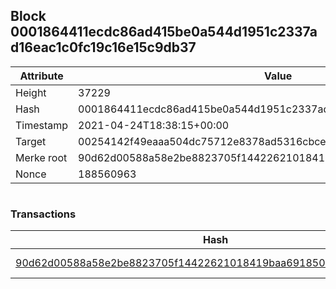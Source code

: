 ## Block 0001864411ecdc86ad415be0a544d1951c2337ad16eac1c0fc19c16e15c9db37

Attribute | Value
--- | ---
Height | 37229
Hash | 0001864411ecdc86ad415be0a544d1951c2337ad16eac1c0fc19c16e15c9db37
Timestamp | 2021-04-24T18:38:15+00:00
Target | 00254142f49eaaa504dc75712e8378ad5316cbcead634704b3734b6271167cc4
Merke root | 90d62d00588a58e2be8823705f14422621018419baa6918500fd3f599150b24b
Nonce | 188560963

```

```

### Transactions

Hash | Amount
--- | ---
[90d62d00588a58e2be8823705f14422621018419baa6918500fd3f599150b24b](90d62d00588a58e2be8823705f14422621018419baa6918500fd3f599150b24b.md) | 10.00000000 SKEPTI 

